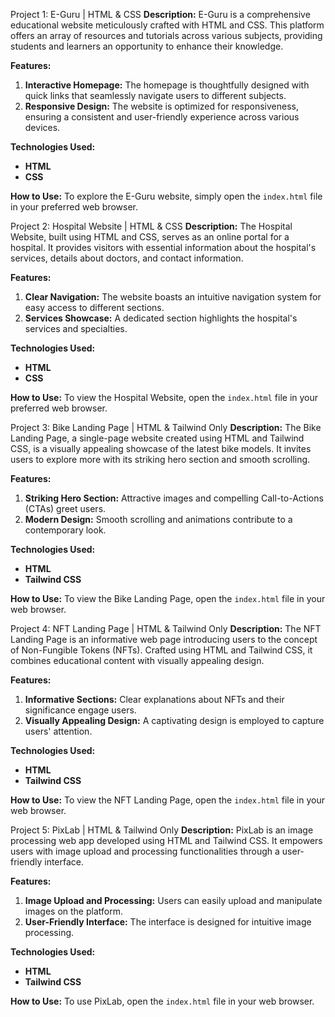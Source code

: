 Project 1: E-Guru | HTML & CSS
**Description:** E-Guru is a comprehensive educational website meticulously crafted with HTML and CSS. This platform offers an array of resources and tutorials across various subjects, providing students and learners an opportunity to enhance their knowledge.

**Features:**
1. **Interactive Homepage:** The homepage is thoughtfully designed with quick links that seamlessly navigate users to different subjects.
2. **Responsive Design:** The website is optimized for responsiveness, ensuring a consistent and user-friendly experience across various devices.

**Technologies Used:**
- **HTML**
- **CSS**

**How to Use:**
To explore the E-Guru website, simply open the `index.html` file in your preferred web browser.

Project 2: Hospital Website | HTML & CSS
**Description:** The Hospital Website, built using HTML and CSS, serves as an online portal for a hospital. It provides visitors with essential information about the hospital's services, details about doctors, and contact information.

**Features:**
1. **Clear Navigation:** The website boasts an intuitive navigation system for easy access to different sections.
2. **Services Showcase:** A dedicated section highlights the hospital's services and specialties.

**Technologies Used:**
- **HTML**
- **CSS**

**How to Use:**
To view the Hospital Website, open the `index.html` file in your preferred web browser.

Project 3: Bike Landing Page | HTML & Tailwind Only
**Description:** The Bike Landing Page, a single-page website created using HTML and Tailwind CSS, is a visually appealing showcase of the latest bike models. It invites users to explore more with its striking hero section and smooth scrolling.

**Features:**
1. **Striking Hero Section:** Attractive images and compelling Call-to-Actions (CTAs) greet users.
2. **Modern Design:** Smooth scrolling and animations contribute to a contemporary look.

**Technologies Used:**
- **HTML**
- **Tailwind CSS**

**How to Use:**
To view the Bike Landing Page, open the `index.html` file in your web browser.

Project 4: NFT Landing Page | HTML & Tailwind Only
**Description:** The NFT Landing Page is an informative web page introducing users to the concept of Non-Fungible Tokens (NFTs). Crafted using HTML and Tailwind CSS, it combines educational content with visually appealing design.

**Features:**
1. **Informative Sections:** Clear explanations about NFTs and their significance engage users.
2. **Visually Appealing Design:** A captivating design is employed to capture users' attention.

**Technologies Used:**
- **HTML**
- **Tailwind CSS**

**How to Use:**
To view the NFT Landing Page, open the `index.html` file in your web browser.

Project 5: PixLab | HTML & Tailwind Only
**Description:** PixLab is an image processing web app developed using HTML and Tailwind CSS. It empowers users with image upload and processing functionalities through a user-friendly interface.

**Features:**
1. **Image Upload and Processing:** Users can easily upload and manipulate images on the platform.
2. **User-Friendly Interface:** The interface is designed for intuitive image processing.

**Technologies Used:**
- **HTML**
- **Tailwind CSS**

**How to Use:**
To use PixLab, open the `index.html` file in your web browser.